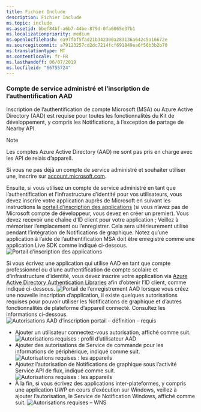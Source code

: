 ```yaml
---
title: Fichier Include
description: Fichier Include
ms.topic: include
ms.assetid: bbef84bf-a6b7-44be-879d-0fa6065e37b1
ms.localizationpriority: medium
ms.openlocfilehash: ea97fbf5fad21b342300a283136a642c5a16672e
ms.sourcegitcommit: a79123257cd2dc7214fcf691849ea6f56b3b2b70
ms.translationtype: MT
ms.contentlocale: fr-FR
ms.lasthandoff: 06/07/2019
ms.locfileid: "66755724"
---
```

### <a name="msa-and-aad-authentication-registration"></a>Compte de service administré et l’inscription de l’authentification AAD

Inscription de l’authentification de compte Microsoft (MSA) ou Azure Active Directory (AAD) est requise pour toutes les fonctionnalités du Kit de développement, y compris les Notifications, à l’exception de partage de Nearby API. 

> [!NOTE]
> Les comptes Azure Active Directory (AAD) ne sont pas pris en charge avec les API de relais d’appareil.

Si vous ne pas déjà un compte de service administré et souhaiter utiliser une, inscrire sur [account.microsoft.com](https://account.microsoft.com/account).

Ensuite, si vous utilisez un compte de service administré en tant que l’authentification et l’infrastructure d’identité pour vos utilisateurs, vous devez inscrire votre application auprès de Microsoft en suivant les instructions la [portail d’inscription des applications](https://apps.dev.microsoft.com/) (si vous n’avez pas de Microsoft compte de développeur, vous devez en créer un premier). Vous devez recevoir une chaîne d’ID client pour votre application ; Veillez à mémoriser l’emplacement ou l’enregistrer. Cela sera ultérieurement utilisé pendant l’intégration de Notifications de graphique. Notez qu’une application à l’aide de l’authentification MSA doit être enregistré comme une application Live SDK comme indiqué ci-dessous.
![Portail d’inscription des applications](../../notifications/media/msa_app_registration/app_registration_portal.png)

Si vous écrivez une application qui utilise AAD en tant que compte professionnel ou d’une authentification de compte scolaire et d’infrastructure d’identité, vous devez inscrire votre application via [Azure Active Directory Authentication Libraries](https://docs.microsoft.com/azure/active-directory/develop/active-directory-authentication-libraries) afin d’obtenir l’ID client, comme indiqué ci-dessous. 
 ![Portail de l’enregistrement AAD](../../notifications/media/aad_registration_portal/aad_registration_portal.png) lorsque vous créez une nouvelle inscription d’application, il existe quelques autorisations requises pour pouvoir utiliser les Notifications de graphique et d’autres fonctionnalités de plateforme d’appareil connecté. Consultez les informations ci-dessous. 
![Autorisations AAD d’inscription portail – définition – requis](../../notifications/media/aad_registration_portal/aad_registration_portal_permissions.png)
* Ajouter un utilisateur connectez-vous autorisation, affiché comme suit.
![Autorisations requises : profil d’utilisateur AAD](../../notifications/media/aad_registration_portal/permissions_1_user.png)
* Ajouter des autorisations de Service de commande pour les informations de périphérique, indiqué comme suit.
![Autorisations requises : les appareils](../../notifications/media/aad_registration_portal/permissions_2_devices.png)
* Ajoutez l’autorisation de Notifications de graphique sous l’activité Service API de flux, indiqué comme suit.
![Autorisations requises : les appareils](../../notifications/media/aad_registration_portal/permissions_3_graph_notifications.png)
* À la fin, si vous écrivez des applications inter-plateformes, y compris une application UWP en cours d’exécution sur Windows, veillez à ajouter l’autorisation, le Service de Notification Windows, affiché comme suit. 
![Autorisations requises – WNS](../../notifications/media/aad_registration_portal/permissions_4_wns_push.png)
